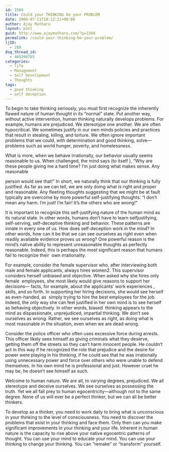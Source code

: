 ```yaml
---
id: 1504
title: Could your THINKING be your PROBLEM
date: 2009-07-21T10:12:21+00:00
author: Ajay Matharu
layout: post
guid: http://www.ajaymatharu.com/?p=1504
permalink: /could-your-thinking-be-your-problem/
ljID:
  - 289
dsq_thread_id:
  - 465390765
categories:
  - life
  - Management
  - Self Development
  - Thoughts
tags:
  - good thinking
  - self deception
---
```

To begin to take thinking seriously, you must first recognize the inherently flawed nature of human thought in its “normal” state. Put another way, without active intervention, human thinking naturally develops problems. For example, humans are prejudiced. We stereotype one another. We are often hypocritical. We sometimes justify in our own minds policies and practices that result in stealing, killing, and torture. We often ignore important problems that we could, with determination and good thinking, solve—problems such as world hunger, poverty, and homelessness.
  
What is more, when we behave irrationally, our behavior usually seems reasonable to us. When challenged, the mind says (to itself ), “Why are these people giving me a hard time? I’m just doing what makes sense. Any reasonable
  
person would see that!” In short, we naturally think that our thinking is fully justified. As far as we can tell, we are only doing what is right and proper and reasonable. Any fleeting thoughts suggesting that we might be at fault typically are overcome by more powerful self-justifying thoughts: “I don’t mean any harm. I’m just! I’m fair! It’s the others who are wrong!”
  
It is important to recognize this self-justifying nature of the human mind as its natural state. In other words, humans don’t have to learn selfjustifying, self-serving, self-deceptive thinking and behavior. These patterns are innate in every one of us. How does self-deception work in the mind? In other words, how can it be that we can see ourselves as right even when readily available evidence proves us wrong? One powerful reason is the mind’s native ability to represent unreasonable thoughts as perfectly reasonable. Indeed, this is perhaps the most significant reason that humans fail to recognize their  own irrationality.

For example, consider the female supervisor who, after interviewing both male and female applicants, always hires women2. This supervisor considers herself unbiased and objective. When asked why she hires only female  employees, she most likely would give reasons to support her decisions— facts, for example, about the applicants’ work experiences , skills, and so forth. In supporting her hiring decisions, she would see herself as even-handed, as  simply trying to hire the best employees for the job. Indeed, the only way she can feel justified in her own mind is to see herself as behaving objectively. In other words, biased  thinking appears to the mind as dispassionate, unprejudiced, impartial thinking. We don’t see ourselves as wrong. Rather, we see ourselves as right, as doing what is most reasonable in the situation, even when we are dead wrong.
  
Consider the police officer who often uses excessive force during arrests. This officer likely sees himself as giving criminals what they deserve, getting them off the streets so they can’t harm innocent people. He couldn’t act in this way if he recognized the role that prejudice and the desire for power were playing in his thinking, if he could see that he was irrationally using unnecessary power and force over others who were unable to defend themselves. In his own mind he is professional and just. However cruel he may be, he doesn’t see himself as such.
  
Welcome to human nature. We are all, to varying degrees, prejudiced. We all stereotype and deceive ourselves. We see ourselves as possessing the truth. Yet we all fall prey to human egocentricity—although not to the same degree. None of us will ever be a perfect thinker, but we can all be better thinkers.
  
To develop as a thinker, you need to work daily to bring what is unconscious in your thinking to the level of consciousness. You need to discover the problems that exist in your thinking and face them. Only then can you make significant improvements in your thinking and your life. Inherent in human nature is the capacity to rise above your native egocentric patterns of thought. You can use your mind to educate your mind. You can use your thinking to change your thinking. You can “remake” or “transform” yourself.